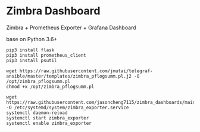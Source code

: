 # Zimbra Dashboard

Zimbra + Prometheus Exporter + Grafana Dashboard

base on Python 3.6+

```
pip3 install flask
pip3 install prometheus_client
pip3 install psutil

wget https://raw.githubusercontent.com/jmutai/telegraf-ansible/master/templates/zimbra_pflogsumm.pl.j2 -O /opt/zimbra_pflogsumm.pl
chmod +x /opt/zimbra_pflogsumm.pl

wget https://raw.githubusercontent.com/jasoncheng7115/zimbra_dashboards/main/zimbra_exporter.service -O /etc/systemd/system/zimbra_exporter.service
systemctl daemon-reload
systemctl start zimbra_exporter
systemctl enable zimbra_exporter

```

